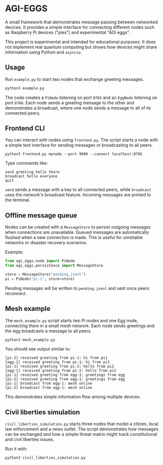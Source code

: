 # AGI-EGGS

A small framework that demonstrates message passing between networked devices.
It provides a simple interface for connecting different nodes such as
Raspberry Pi devices ("pies") and experimental "AGI eggs".

This project is experimental and intended for educational purposes. It does not
implement real quantum computing but shows how devices might share information
using Python and `asyncio`.

## Usage

Run `example.py` to start two nodes that exchange greeting messages.

```bash
python3 example.py
```

The code creates a `PiNode` listening on port `8765` and an `EggNode` listening
on port `8766`. Each node sends a greeting message to the other and demonstrates
a broadcast, where one node sends a message to all of its connected peers.

## Frontend CLI

You can interact with nodes using `frontend.py`. The script starts a node
with a simple text interface for sending messages or broadcasting to all peers.

```
python3 frontend.py mynode --port 9000 --connect localhost:8765
```

Type commands like:

```
send greeting hello there
broadcast hello everyone
quit
```

`send` sends a message with a key to all connected peers, while `broadcast`
uses the network's broadcast feature. Incoming messages are printed to the
terminal.

## Offline message queue

Nodes can be created with a `MessageStore` to persist outgoing messages when
connections are unavailable. Queued messages are automatically flushed when a
new connection is made. This is useful for unreliable networks or disaster
recovery scenarios.

Example:

```python
from agi_eggs.node import PiNode
from agi_eggs.persistence import MessageStore

store = MessageStore("pending.jsonl")
pi = PiNode("pi-1", store=store)
```

Pending messages will be written to `pending.jsonl` and sent once peers
reconnect.

## Mesh example

The `mesh_example.py` script starts two Pi nodes and one Egg node, connecting
them in a small mesh network. Each node sends greetings and the egg broadcasts
a message to all peers.

```bash
python3 mesh_example.py
```

You should see output similar to:

```
[pi-2] received greeting from pi-1: hi from pi1
[egg-1] received greeting from pi-1: hi from pi1
[pi-1] received greeting from pi-2: hello from pi2
[egg-1] received greeting from pi-2: hello from pi2
[pi-1] received greeting from egg-1: greetings from egg
[pi-2] received greeting from egg-1: greetings from egg
[pi-1] broadcast from egg-1: mesh online
[pi-2] broadcast from egg-1: mesh online
```

This demonstrates simple information flow among multiple devices.

## Civil liberties simulation

`civil_liberties_simulation.py` starts three nodes that model a citizen, local
law enforcement and a news outlet. The script demonstrates how messages can be
exchanged and how a simple threat matrix might track constitutional and civil
liberties issues.

Run it with:

```bash
python3 civil_liberties_simulation.py
```
